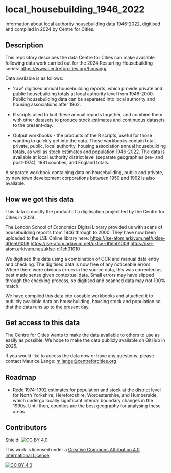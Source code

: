 # local_housebuilding_1946_2022
Information about local authority housebuilding data 1946-2022, digitised and compiled in 2024 by Centre for Cities.   

## Description 
This repository describes the data Centre for Cities can make available following data work carried out for the 2024 Restarting Housebuilding series: 
https://www.centreforcities.org/housing/ 

 Data available is as follows:
- 'raw' digitised annual housebuilding reports, which provide private and public housebuilding totals at local authority level from 1946-2000. Public housebuilding data can be separated into local authority and housing associations after 1962. 

- R scripts used to knit these annual reports together, and combine them with other datasets to produce stock estimates and continuous datasets to the present-day. 

- Output workbooks - the products of the R scripts, useful for those wanting to quickly get into the data.
These workbooks contain total, private, public, local authority, housing association annual housebuilding totals, as well as stock estimates and population 1946-2022. The data is available at local authority district level (separate geographies pre- and post-1974), 1981 counties, and England totals. 

A separate workbook containing data on housebuilding, public and private, by new town development corporations between 1950 and 1992 is also available. 

## How we got this data 
This data is mostly the product of a digitisation project led by the Centre for Cities in 2024. 

The London School of Economics Digital Library provided us with scans of housebuilding reports from 1946 through to 2000. They have now been uploaded to the LSE Online library here: 
https://lse-atom.arkivum.net/uklse-dl1eh01008 
https://lse-atom.arkivum.net/uklse-dl1eh01009
https://lse-atom.arkivum.net/uklse-dl1eh01010

We digitised this data using a combination of OCR and manual data entry and checking. The digitised data is now free of any noticeable errors. Where there were obvious errors in the source data, this was corrected as best made sense given contextual data. Small errors may have slipped through the checking process, so digitised and scanned data may not 100% match. 

We have compiled this data into useable workbooks and attached it to publicly available data on housebuilding, housing stock and population so that the data runs up to the present day.   

## Get access to this data 
The Centre for Cities wants to make the data available to others to use as easily as possible. We hope to make the data publicly available on GitHub in 2025. 

If you would like to access the data now or have any questions, please contact Maurice Lange: m.lange@centreforcities.org 

## Roadmap

- Redo 1974-1992 estimates for population and stock at the district level for North Yorkshire, Herefordshire, Worcestershire, and Humberside, which undergo locally significant intenral boundary changes in the 1990s. Until then, counties are the best geography for analysing these areas

## Contributors 

Shield: [![CC BY 4.0][cc-by-shield]][cc-by]

This work is licensed under a
[Creative Commons Attribution 4.0 International License][cc-by].

[![CC BY 4.0][cc-by-image]][cc-by]

[cc-by]: http://creativecommons.org/licenses/by/4.0/
[cc-by-image]: https://i.creativecommons.org/l/by/4.0/88x31.png
[cc-by-shield]: https://img.shields.io/badge/License-CC%20BY%204.0-lightgrey.svg
